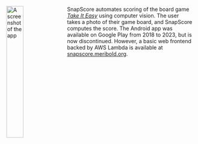 <img src="/../media/screenshot-sony-xperia-t3.png?raw=true"
     title="A screenshot of the app" width="30%" align="left" hspace="10">

SnapScore automates scoring of the board game [*Take It Easy*][] using computer vision.
The user takes a photo of their game board, and SnapScore computes the score.  The Android
app was available on Google Play from 2018 to 2023, but is now discontinued.  However, a
basic web frontend backed by AWS Lambda is available at [snapscore.meribold.org][].

[*Take It Easy*]: https://en.wikipedia.org/wiki/Take_It_Easy_(game)
[snapscore.meribold.org]: https://snapscore.meribold.org
